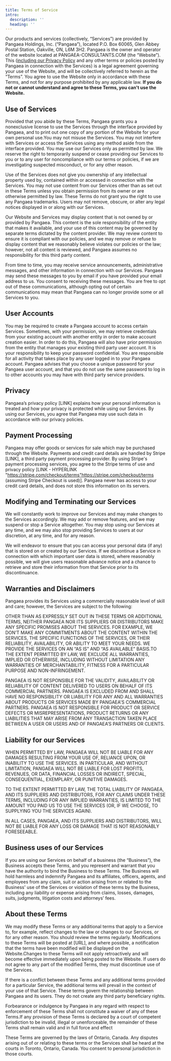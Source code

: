 ```yaml
---
title: Terms of Service
intro:
  description: ''
  heading: ''
---
```

Our products and services (collectively, “Services”) are provided by Pangaea Holdings, Inc. (“Pangaea”), located P.O. Box 60065, Glen Abbey Postal Station, Oakville, ON, L6M 3H2.  Pangaea is the owner and operator of the website located at PANGAEA-CONSULTANTS.COM (the “Website”). This ([including our Privacy Policy](http://pangaea-consultants.com/privacy-policy) and any other terms or policies posted by Pangaea in connection with the Services) is a legal agreement governing your use of the Website, and will be collectively referred to herein as the “Terms”. You agree to use the Website only in accordance with these Terms, and not for any purpose prohibited by any applicable law.  **If you do not or cannot understand and agree to these Terms, you can't use the Website.**

## Use of Services

Provided that you abide by these Terms, Pangaea grants you a nonexclusive license to use the Services through the interface provided by Pangaea, and to print out one copy of any portion of the Website for your own personal use.You may not misuse the Services. You may not interfere with Services or access the Services using any method aside from the interface provided. You may use our Services only as permitted by law. We reserve the right to temporarily suspend or cease providing our Services to you or to any user for noncompliance with our terms or policies, if we are investigating suspected misconduct, or for any other reason.

Use of the Services does not give you ownership of any intellectual property used by, contained within or accessed in connection with the Services. You may not use content from our Services other than as set out in these Terms unless you obtain permission from its owner or are otherwise permitted by law. These Terms do not grant you the right to use any Pangaea trademarks. Users may not remove, obscure, or alter any legal notices displayed in or along with our Services.

Our Website and Services may display content that is not owned by or provided by Pangaea. This content is the sole responsibility of the entity that makes it available, and your use of this content may be governed by separate terms dictated by the content provider. We may review content to ensure it is compliant with our policies, and we may remove or refuse to display content that we reasonably believe violates our policies or the law; however, not all content is reviewed, and Pangaea assumes no responsibility for this third party content.

From time to time, you may receive service announcements, administrative messages, and other information in connection with our Services.  Pangaea may send these messages to you by email if you have provided your email address to us.  You consent to receiving these messages. You are free to opt out of these communications, although opting out of certain communications may mean that Pangaea can no longer provide some or all Services to you.

## User Accounts

You may be required to create a Pangaea account to access certain Services. Sometimes, with your permission, we may retrieve credentials from your existing account with another entity in order to make account creation easier. In order to do this, Pangaea will also have prior permission from the entity that manages your existing third party user account. It is your responsibility to keep your password confidential. You are responsible for all activity that takes place by any user logged in to your Pangaea account. Pangaea advises that you choose a unique password for your Pangaea user account, and that you do not use the same password to log in to other accounts you may have with third party service providers.

## Privacy

Pangaea’s privacy policy [LINK] explains how your personal information is treated and how your privacy is protected while using our Services. By using our Services, you agree that Pangaea may use such data in accordance with our privacy policies.

## Payment Processing

Pangaea may offer goods or services for sale which may be purchased through the Website.  Payments and credit card details are handled by Stripe [LINK], a third party payment processing provider.  By using Stripe's payment processing services, you agree to the Stripe terms of use and privacy policy [LINK -  HYPERLINK "https://stripe.com/checkout/terms"https://stripe.com/checkout/terms (assuming Stripe Checkout is used)].
Pangaea never has access to your credit card details, and does not store this information on its servers.

## Modifying and Terminating our Services

We will constantly work to improve our Services and may make changes to the Services accordingly. We may add or remove features, and we may suspend or stop a Service altogether. You may stop using our Services at any time, and we may also stop providing Services to users at our discretion, at any time, and for any reason.

We will endeavor to ensure that you can access your personal data (if any) that is stored on or created by our Services. If we discontinue a Service in connection with which important user data is stored, where reasonably possible, we will give users reasonable advance notice and a chance to retrieve and store their information from that Service prior to its discontinuance.

## Warranties and Disclaimers

Pangaea provides its Services using a commercially reasonable level of skill and care; however, the Services are subject to the following:

OTHER THAN AS EXPRESSLY SET OUT IN THESE TERMS OR ADDITIONAL TERMS, NEITHER PANGAEA NOR ITS SUPPLIERS OR DISTRIBUTORS MAKE ANY SPECIFIC PROMISES ABOUT THE SERVICES. FOR EXAMPLE, WE DON’T MAKE ANY COMMITMENTS ABOUT THE CONTENT WITHIN THE SERVICES, THE SPECIFIC FUNCTIONS OF THE SERVICES, OR THEIR RELIABILITY, AVAILABILITY, OR ABILITY TO MEET YOUR NEEDS. WE PROVIDE THE SERVICES ON AN “AS IS” AND “AS AVAILABLE” BASIS.TO THE EXTENT PERMITTED BY LAW, WE EXCLUDE ALL WARRANTIES, IMPLIED OR OTHERWISE, INCLUDING WITHOUT LIMITATION ANY WARRANTIES OF MERCHANTABILITY, FITNESS FOR A PARTICULAR PURPOSE AND NON-INFRINGEMENT.

PANGAEA IS NOT RESPONSIBLE FOR THE VALIDITY, AVAILABILITY OR RELIABILITY OF CONTENT DELIVERED TO USERS ON BEHALF OF ITS COMMERCIAL PARTNERS. PANGAEA IS EXCLUDED FROM AND SHALL HAVE NO RESPONSIBILITY OR LIABILITY FOR ANY AND ALL WARRANTIES ABOUT PRODUCTS OR SERVICES MADE BY PANGAEA'S COMMERCIAL PARTNERS. PANGAEA IS NOT RESPONSIBLE FOR PRODUCT OR SERVICE DEFECTS OR MISREPRESENTATIONS, PRODUCT RETURNS OR ANY LIABILITIES THAT MAY ARISE FROM ANY TRANSACTION TAKEN PLACE BETWEEN A USER OR USERS AND OF PANGAEA’S PARTNERS OR CLIENTS.

## Liability for our Services

WHEN PERMITTED BY LAW, PANGAEA WILL NOT BE LIABLE FOR ANY DAMAGES RESULTING FROM YOUR USE OF, RELIANCE UPON, OR INABILITY TO USE THE SERVICES.  IN PARTICULAR, AND WITHOUT LIMITATION, PANGAEA WILL NOT BE LIABLE FOR LOST PROFITS, REVENUES, OR DATA, FINANCIAL LOSSES OR INDIRECT, SPECIAL, CONSEQUENTIAL, EXEMPLARY, OR PUNITIVE DAMAGES.

TO THE EXTENT PERMITTED BY LAW, THE TOTAL LIABILITY OF PANGAEA, AND ITS SUPPLIERS AND DISTRIBUTORS, FOR ANY CLAIMS UNDER THESE TERMS, INCLUDING FOR ANY IMPLIED WARRANTIES, IS LIMITED TO THE AMOUNT YOU PAID US TO USE THE SERVICES (OR, IF WE CHOOSE, TO SUPPLYING YOU THE SERVICES AGAIN).

IN ALL CASES, PANGAEA, AND ITS SUPPLIERS AND DISTRIBUTORS, WILL NOT BE LIABLE FOR ANY LOSS OR DAMAGE THAT IS NOT REASONABLY FORESEEABLE.

## Business uses of our Services

If you are using our Services on behalf of a business (the “Business”), the Business accepts these Terms, and you represent and warrant that you have the authority to bind the Business to these Terms. The Business will hold harmless and indemnify Pangaea and its affiliates, officers, agents, and employees from any claim, suit or action arising from or related to the  Business' use of the Services or violation of these terms by the Business, including any liability or expense arising from claims, losses, damages, suits, judgments, litigation costs and attorneys’ fees.

## About these Terms

We may modify these Terms or any additional terms that apply to a Service to, for example, reflect changes to the law or changes to our Services, or for any other reason.  You should review the terms regularly.  Modifications to these Terms will be posted at [URL], and where possible, a notification that the terms have been modified will be displayed on the Website.Changes to these Terms will not apply retroactively and will become effective immediately upon being posted to the Website.  If users do not agree to any part of the modified Terms, they must discontinue use of the Services.

If there is a conflict between these Terms and any additional terms provided for a particular Service, the additional terms will prevail in the context of your use of that Service.
These terms govern the relationship between Pangaea and its users. They do not create any third party beneficiary rights.

Forbearance or indulgence by Pangaea in any regard with respect to enforcement of these Terms shall not constitute a waiver of any of these Terms.If any provision of these Terms is declared by a court of competent jurisdiction to be invalid, illegal or unenforceable, the remainder of these Terms shall remain valid and in full force and effect

These Terms are governed by the laws of Ontario, Canada. Any disputes arising out of or relating to these terms or the Services shall be heard at the courts in Toronto, Ontario, Canada.  You consent to personal jurisdiction in those courts.
